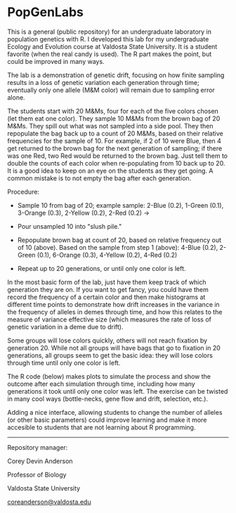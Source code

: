 # PopGenLabs

This is a general (public repository) for an undergraduate laboratory in population genetics with R. I developed this lab for my undergraduate Ecology and Evolution course at Valdosta State University. It is a student favorite (when the real candy is used). The R part makes the point, but could be improved in many ways.

The lab is a demonstration of genetic drift, focusing on how finite sampling results in a loss of genetic variation each generation through time; eventually only one allele (M&M color) will remain due to sampling error alone.

The students start with 20 M&Ms, four for each of the five colors chosen (let them eat one color). They sample 10 M&Ms from the brown bag of 20 M&Ms. They spill out what was not sampled into a side pool. They then repopulate the bag back up to a count of 20 M&Ms, based on their relative frequencies for the sample of 10. For example, if 2 of 10 were Blue, then 4 get returned to the brown bag for the next generation of sampling; if there was one Red, two Red would be returned to the brown bag. Just tell them to double the counts of each color when re-populating from 10 back up to 20. It is a good idea to keep on an eye on the students as they get going. A common mistake is to not empty the bag after each generation.

Procedure:

* Sample 10 from bag of 20; example sample: 2-Blue (0.2), 1-Green (0.1), 3-Orange (0.3), 2-Yellow (0.2), 2-Red (0.2) -> 

* Pour unsampled 10 into "slush pile." 

* Repopulate brown bag at count of 20, based on relative frequency out of 10 (above). Based on the sample from step 1 (above): 4-Blue (0.2), 2-Green (0.1), 6-Orange (0.3), 4-Yellow (0.2), 4-Red (0.2)

* Repeat up to 20 generations, or until only one color is left. 


In the most basic form of the lab, just have them keep track of which generation they are on. If you want to get fancy, you could have them record the frequency of a certain color and then make histograms at different time points to demonstrate how drift increases in the variance in the frequency of alleles in demes through time, and how this relates to the measure of variance effective size (which measures the rate of loss of genetic variation in a deme due to drift).

Some groups will lose colors quickly, others will not reach fixation by generation 20. While not all groups will have bags that go to fixation in 20 generations, all groups seem to get the basic idea: they will lose colors through time until only one color is left.

The R code (below) makes plots to simulate the process and show the outcome after each simulation through time, including how many generations it took until only one color was left. The exercise can be twisted in many cool ways (bottle-necks, gene flow and drift, selection, etc.).

Adding a nice interface, allowing students to change the number of alleles (or other basic parameters) could improve learning and make it more accesible to students that are not learning about R programming.

---
Repository manager:

Corey Devin Anderson

Professor of Biology

Valdosta State University

coreanderson@valdosta.edu
